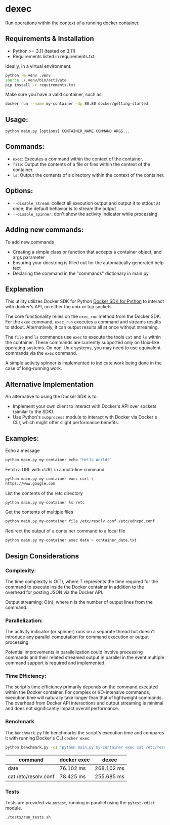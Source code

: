# dexec
Run operations within the context of a running docker container.

## Requirements & Installation
* Python >= 3.11 (tested on 3.11)
* Requirements listed in requirements.txt

Ideally, in a virtual environment:
```bash
python -m venv .venv
source ./.venv/bin/activate
pip install -r requirements.txt
```

Make sure you have a valid container, such as:
```bash
docker run --name my-container -dp 80:80 docker/getting-started 
```

## Usage:
`python main.py [options] CONTAINER_NAME COMMAND ARGS...`

## Commands:
  * `exec`: Executes a command within the context of the container.
  * `file`: Output the contents of a file or files within the context of the container.
  * `ls`: Output the contents of a directory within the context of the container.

## Options:
* `--disable_stream`: collect all execution output and output it to stdout at once; the default behavior is to stream the output
* `--disable_spinner`: don't show the activity indicator while processing

## Adding new commands:
To add new commands
* Creating a simple class or function that accepts a container object, and args parameter
* Ensuring your docstring is filled out for the automatically generated help text
* Declaring the command in the "commands" dictionary in main.py

## Explanation
This utility utilizes Docker SDK for Python [Docker SDK for Python](https://github.com/docker/docker-py) to interact with docker's API, on either the unix or tcp sockets. 

The core functionality relies on the `exec_run` method from the Docker SDK. For the `exec` command, `exec_run` executes a command and streams results to stdout. Alternatively, it can output results all at once without streaming.

The `file` and `ls` commands use `exec` to execute the tools `cat` and `ls` within the container. These commands are currently supported only on Unix-like operating systems. On non-Unix systems, you may need to use equivalent commands via the `exec` command.


A simple activity spinner is implemented to indicate work being done in the case of long-running work.

## Alternative Implementation
An alternative to using the Docker SDK is to:

* Implement your own client to interact with Docker's API over sockets (similar to the SDK).
* Use Python's `subprocess` module to interact with Docker via Docker's CLI, which might offer slight performance benefits.


## Examples:
Echo a message
```bash
python main.py my-container echo "Hello World!"
```

Fetch a URL with cURL in a multi-line command
```bash
python main.py my-container exec curl \
https://www.google.com
```

List the contents of the /etc directory
```bash
python main.py my-container ls /etc
```

Get the contents of multiple files
```bash
python main.py my-container file /etc/resolv.conf /etc/udhcpd.conf
```

Redirect the output of a container command to a local file
```bash
python main.py my-container exec date > container_date.txt
```

## Design Considerations
### Complexity:
The time complexity is O(T), where T represents the time required for the command to execute inside the Docker container in addition to the overhead for posting JSON via the Docker API.

Output streaming: O(n), where n is the number of output lines from the command.

### Parallelization:

The activity indicator (or spinner) runs on a separate thread but doesn't introduce any parallel computation for command
execution or output processing.

Potential improvements in parallelization could involve processing commands and their related streamed output in parallel
in the event multiple command support is required and implemented.


### Time Efficiency:

The script's time efficiency primarily depends on the command executed within the Docker container. For complex or I/O-intensive commands, execution time will naturally take longer than that of lightweight commands. The overhead from Docker API interactions and output streaming is minimal and does not significantly impact overall performance.

### Benchmark
The `benchmark.py` file benchmarks the script's execution time and compares it with running Docker's CLI `docker exec`.

```bash
python benchmark.py -c1 "python main.py my-container exec cat /etc/resolv.conf" -c2 "docker exec my-container cat /etc/resolv.conf"
```

| command              | docker exec | dexec      |
|----------------------|-------------|------------|
| date                 | 76.102 ms   | 268.102 ms |
| cat /etc/resolv.conf | 78.425 ms   | 255.685 ms |

### Tests
Tests are provided via `pytest`, running in parallel using the `pytest-xdist` module.

```bash
./tests/run_tests.sh
```